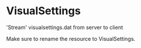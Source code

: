 # VisualSettings
'Stream' visualsettings.dat from server to client

Make sure to rename the resource to VisualSettings.
